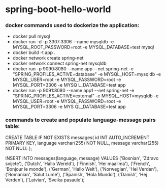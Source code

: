 ﻿# spring-boot-hello-world

### docker commands used to dockerize the application: 
- docker pull mysql
- docker run -d -p 3307:3306 --name mysqldb -e MYSQL_ROOT_PASSWORD=root -e MYSQL_DATABASE=test mysql 
- docker build -t app .
- docker network create spring-net 
- docker network connect spring-net mysqldb
- docker run -p 9090:8080 --name app --net spring-net -e "SPRING_PROFILES_ACTIVE=database" -e MYSQL_HOST=mysqldb -e MYSQL_USER=root -e MYSQL_PASSWORD=root -e MYSQL_PORT=3306 -e MYSQ
  L_DATABASE=test app
- docker run -p 9091:8080 --name app1 --net spring-net -e "SPRING_PROFILES_ACTIVE=external" -e MYSQL_HOST=mysqldb -e MYSQL_USER=root -e MYSQL_PASSWORD=root -e MYSQL_PORT=3306 -e MYS
  QL_DATABASE=test app

### commands to create and populate language-message pairs table:
CREATE TABLE IF NOT EXISTS messages(
id INT AUTO_INCREMENT PRIMARY KEY,
language varchar(255) NOT NULL,
message varchar(255) NOT NULL
);

INSERT INTO messages(language, message)
VALUES
('Bosnian', 'Zdravo svijete'),
('Dutch', 'Hallo Wereld'),
('Finnish', 'Hei maailma'),
('French', 'Bonjour le monde'),
('German', 'Hallo Welt'),
('Norwegian', 'Hei Verden'),
('Romanian', 'Salut Lume'),
('Spanish', 'Hola Mundo'),
('Danish', 'Hej Verden'),
('Latvian', 'Sveika pasaule');


